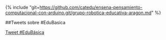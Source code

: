 {% include "git+https://github.com/catedu/ensena-pensamiento-computacional-con-arduino.git/grupo-robotica-educativa-aragon.md" %}

##Tweets sobre #EduBasica

<a href="https://twitter.com/intent/tweet?button_hashtag=EduBásica&ref_src=twsrc%5Etfw" class="twitter-hashtag-button" data-show-count="false">Tweet #EduBásica</a><script async src="https://platform.twitter.com/widgets.js" charset="utf-8"></script>